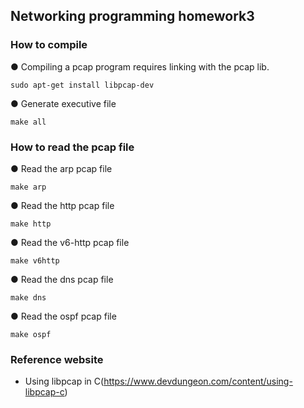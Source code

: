 ## Networking programming homework3

### How to compile

● Compiling a pcap program requires linking with the pcap lib.

    sudo apt-get install libpcap-dev

● Generate executive file

    make all

### How to read the pcap file

● Read the arp pcap file

    make arp
    
● Read the http pcap file

    make http
    
● Read the v6-http pcap file

    make v6http

● Read the dns pcap file

    make dns

● Read the ospf pcap file
    
    make ospf

### Reference website

- Using libpcap in C(https://www.devdungeon.com/content/using-libpcap-c)
